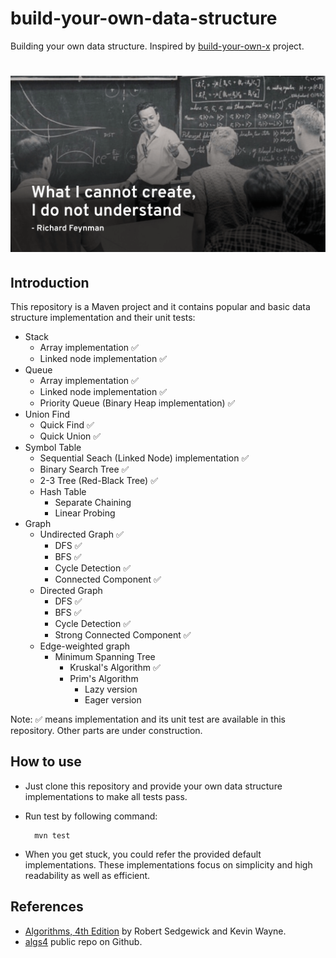 # build-your-own-data-structure
Building your own data structure.
Inspired by [build-your-own-x](https://github.com/danistefanovic/build-your-own-x) project.
# ![Build your own data structure](images/feynman.png)

## Introduction
This repository is a Maven project and it contains popular and basic data structure implementation and their unit tests:
* Stack
    * Array implementation :white_check_mark:
    * Linked node implementation :white_check_mark:
* Queue
    * Array implementation :white_check_mark:
    * Linked node implementation :white_check_mark:
    * Priority Queue (Binary Heap implementation) :white_check_mark:
* Union Find
    * Quick Find :white_check_mark:
    * Quick Union :white_check_mark:
* Symbol Table
    * Sequential Seach (Linked Node) implementation :white_check_mark:
    * Binary Search Tree :white_check_mark:
    * 2-3 Tree (Red-Black Tree) :white_check_mark:
    * Hash Table
        * Separate Chaining
        * Linear Probing
* Graph
    * Undirected Graph :white_check_mark:
        * DFS :white_check_mark:
        * BFS :white_check_mark:
        * Cycle Detection :white_check_mark:
        * Connected Component :white_check_mark:
    * Directed Graph
        * DFS :white_check_mark:
        * BFS :white_check_mark:
        * Cycle Detection :white_check_mark:
        * Strong Connected Component :white_check_mark:
    * Edge-weighted graph
        * Minimum Spanning Tree
            * Kruskal's Algorithm :white_check_mark:
            * Prim's Algorithm
                * Lazy version
                * Eager version

Note: :white_check_mark: means implementation and its unit test are available in this repository. Other parts are under construction.

## How to use
* Just clone this repository and provide your own data structure implementations to make all tests pass.
* Run test by following command:

        mvn test
    
* When you get stuck, you could refer the provided default implementations. These implementations focus on simplicity and high readability as well as efficient.  
## References
* [Algorithms, 4th Edition](http://amzn.to/13VNJi7) by Robert Sedgewick and Kevin Wayne.
* [algs4](https://github.com/kevin-wayne/algs4) public repo on Github.